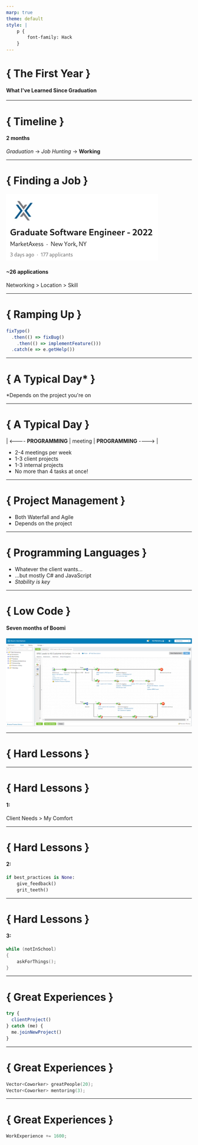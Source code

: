 ```yaml
---
marp: true
theme: default
style: |
    p {
        font-family: Hack
    }
---
```


# { The First Year }

#### What I've Learned Since Graduation

---

# { Timeline }

#### 2 months

*Graduation* -> *Job Hunting* -> **Working**

---

# { Finding a Job }

![drop-shadow](linkedin.png)

#### ~26 applications

Networking > Location > Skill

---

# { Ramping Up }

```JavaScript
fixTypo()
  .then(() => fixBug()
    .then(() => implementFeature()))
  .catch(e => e.getHelp())
```

---

# { A Typical Day* }

*Depends on the project you're on

---

# { A Typical Day }

| <---- **PROGRAMMING** | meeting | **PROGRAMMING** ----> |

- 2-4 meetings per week
- 1-3 client projects
- 1-3 internal projects
- No more than 4 tasks at once!

---

# { Project Management }

- Both Waterfall and Agile
- Depends on the project

---

# { Programming Languages }

- Whatever the client wants...
- ...but mostly C# and JavaScript
- *Stability is key*

---

# { Low Code }

#### Seven months of Boomi

![drop-shadow](boomi.png)

---

# { Hard Lessons }

---

# { Hard Lessons }

#### 1:

Client Needs > My Comfort

---

# { Hard Lessons }

#### 2:

```python
if best_practices is None:
    give_feedback()
    grit_teeth()
```

---

# { Hard Lessons }

#### 3:

```C++
while (notInSchool)
{
    askForThings();
}
```

---

# { Great Experiences }

```JavaScript
try {
  clientProject()
} catch (me) {
  me.joinNewProject()
}
```

---

# { Great Experiences }

```C++
Vector<Coworker> greatPeople(20);
Vector<Coworker> mentoring(3);
```

---

# { Great Experiences }

```C#
WorkExperience += 1600;
```
